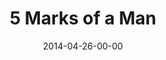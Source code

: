 ---
layout: message
category: message
series: "The New Man"
title: "5 Marks of a Man"
date: 2014-04-26-00-00
message_id: 861
audio-description: "Brian Tome talks about what truly makes a man."
audio: "http://www.crossroads.net/players/media/hq/thenewman_01.mp3"
audio-title: "5 Marks of a Man"
audio-duration: ":"
program-description: "The New Man - WK1 Program"
program: "http://www.crossroads.net/players/media/hq/04_26-17_14Program.pdf"
program-title: "5 Marks of a Man"
video-description: "Jesus was the beginning of a new breed of men. Men who take a stand, even if no one else stands with them; vigilant men who faithfully protect; men who follow, then lead; and men who choose sacrifice in the name of love."
video-title: "5 Marks of a Man"
video: "https://s3.amazonaws.com/crossroadsvideomessages/thenewman_01.mp4"
video-poster: "https://www.crossroads.net/uploadedfiles/thenewman_01_still.jpg"
---